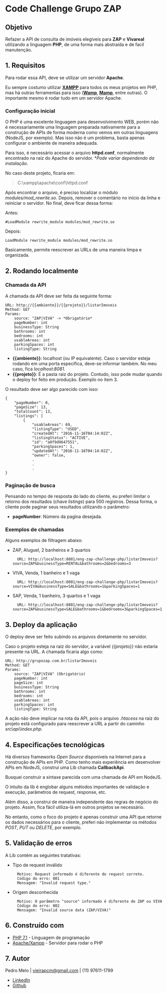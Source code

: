 # Code Challenge Grupo ZAP

## Objetivo
Refazer a API de consulta de imóveis elegíveis para **ZAP** e **Vivareal** utilizando a linguagem **PHP**,
de uma forma mais abstraída e de facil manutenção.

## 1. Requisitos

Para rodar essa API, deve se utilizar um servidor **Apache**.

Eu sempre costumo utilizar [**XAMPP**](https://www.apachefriends.org/pt_br/index.html) para todos os meus projetos em PHP, mas há outras ferramentas para isso ([**Wamp**](http://www.wampserver.com/en/), [**Mamp**](https://www.mamp.info/en/), entre outras). O importante mesmo é rodar tudo em um servidor Apache.

### Configuração inicial
O PHP é uma excelente linguagem para desenvolvimento WEB, porém não é necessariamente uma linguagem preparada nativamente para a construção de APIs de forma moderna como vemos em outras linguagens (NodeJS, por exemplo). Mas isso não é um problema, basta apenas configurar o ambiente de maneira adequada.

Para isso, é necessário acessar o arquivo **httpd.conf**, normalmente encontrado na raiz do Apache do servidor. **Pode variar dependendo da instalação.*

No caso deste projeto, ficaria em:
> C:\xampp\apache\conf\httpd.conf

Após encontrar o arquivo, é preciso localizar o módulo *modules/mod_rewrite.so*. Depois,  remover o comentário no início da linha e reiniciar o servidor. No final, deve ficar dessa forma:

Antes:

`#LoadModule rewrite_module modules/mod_rewrite.so`

Depois:

`LoadModule rewrite_module modules/mod_rewrite.so`

Basicamente, permite reescrever as URLs de uma maneira limpa e organizada.

## 2. Rodando localmente

### Chamada da API
A chamada da API deve ser feita da seguinte forma:

	URL: http://{{ambiente}}/{{projeto}}/listarImoveis
	Method: GET
	Params: 
		source: "ZAP|VIVA" -> *Obrigatório*
		pageNumber: int
		businessType: String
		bathrooms: int
		bedrooms: int
		usableAreas: int
		parkingSpaces: int
		listingType: String

* **{{ambiente}}**: localhost (ou IP equivalente). Caso o servidor esteja rodando em uma porta específica, deve-se informar também. No meu caso, fica *localhost:8081*.
* **{{projeto}}**: É a pasta raiz do projeto. Contudo, isso pode mudar quando o deploy for feito em produção. Exemplo no item 3.

O resultado deve ser algo parecido com isso:

	{
		"pageNumber": 0,
		"pageSize": 13,
		"totalCount": 13,
		"listings": [
			{
				"usableAreas": 69,
				"listingType": "USED",
				"createdAt": "2016-11-16T04:14:02Z",
				"listingStatus": "ACTIVE",
				"id": "a0f9d9647551",
				"parkingSpaces": 1,
				"updatedAt": "2016-11-16T04:14:02Z",
				"owner": false,
				.
				.
				.
	}

### Paginação de busca
Pensando no tempo de resposta do lado do cliente, eu preferi limitar o retorno dos resultados (chave *listings*) para 500 registros. Dessa forma, o cliente pode paginar seus resultados utilizando o parâmetro:
* **pageNumber**: Número da pagina desejada.

### Exemplos de chamadas
Alguns exemplos de filtragem abaixo:

* ZAP, Aluguel, 2 banheiros e 3 quartos 

		URL: http://localhost:8081/eng-zap-challenge-php/listarImoveis?source=ZAP&businessType=RENTAL&bathrooms=2&bedrooms=3

* VIVA, Venda, 1 banheiro e 1 vaga

		URL: http://localhost:8081/eng-zap-challenge-php/listarImoveis?source=VIVA&businessType=SALE&bathrooms=1&parkingSpaces=1

* SAP, Venda, 1 banheiro, 3 quartos e 1 vaga

		URL: http://localhost:8081/eng-zap-challenge-php/listarImoveis?source=ZAP&businessType=SALE&bathrooms=1&bedrooms=3&parkingSpaces=1

## 3. Deploy da aplicação
O deploy deve ser feito subindo os arquivos diretamente no servidor. 

Caso o projeto esteja na raiz do servidor, a variável *{{projeto}}* não estaria presente na URL. A chamada ficaria algo como:
	
	URL: http://grupozap.com.br/listarImoveis
	Method: GET
	Params: 
		source: "ZAP|VIVA" (Obrigatório)
		pageNumber: int
		pageSize: int
		businessType: String
		bathrooms: int
		bedrooms: int
		usableAreas: int
		parkingSpaces: int
		listingType: String

A ação não deve implicar na rota da API, pois o arquivo *.htacess* na raiz do projeto está configurado para reescrever a URL a partir do caminho *src\api\index.php*.

## 4. Especificações tecnológicas

Há diversos frameworks *Open Source* disponíveis na Internet para a construção de APIs em PHP. 
Como tenho mais experiência em desenvolver APIs em NodeJS, construí uma Lib chamada **CallbackApi**.

Busquei construir a sintaxe parecida com uma chamada de API em NodeJS.

O intuito da lib é englobar alguns métodos importantes de validação e execução, parâmetros de request, response, etc.

Além disso, a construi de maneira independente das regras de negócio do projeto. Assim, fica fácil utiliza-lá em outros projetos se necessário.

No entanto, como o foco do projeto é apenas construir uma API que retorne os dados necessários para o cliente, preferi não implementar os métodos *POST*, *PUT* ou *DELETE*, por exemplo.

## 5. Validação de erros
A Lib contém as seguintes tratativas:
* Tipo de request inválido

		Motivo: Request informado é diferente do request correto.
		Código do erro: 001
		Mensagem: "Invalid request type."

* Origem desconhecida

		Motivo: O parâmetro "source" informado é diferente de ZAP ou VIVA
		Código do erro: 002
		Mensagem: "Invalid source data (ZAP/VIVA)"

## 6. Construído com
* [PHP 7.1](https://www.php.net/) - Linguagem de programação
* [Apache/Xampp](https://www.apachefriends.org/pt_br/index.html) - Servidor para rodar o PHP

## 7. Autor
Pedro Melo | vieirapcm@gmail.com | (11) 97611-1799
* [LinkedIn](https://www.linkedin.com/in/vieirapcm/)
* [Github](https://github.com/vieirapcm)
